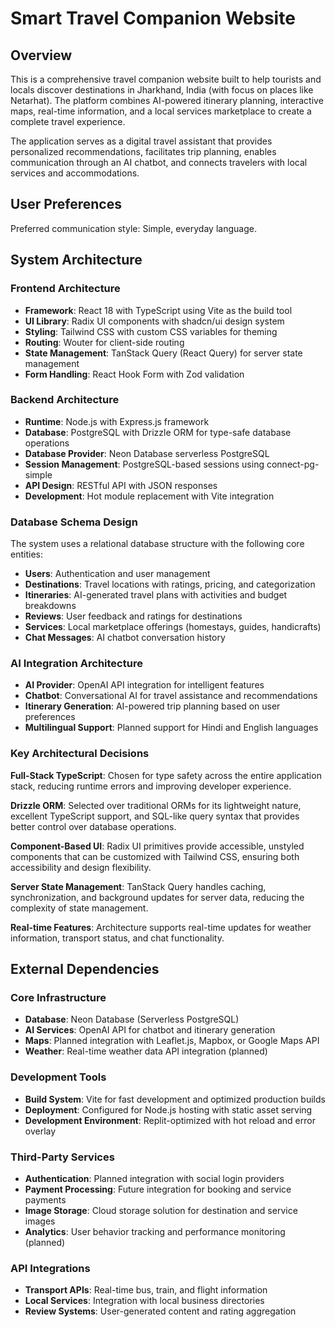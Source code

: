 # Smart Travel Companion Website

## Overview

This is a comprehensive travel companion website built to help tourists and locals discover destinations in Jharkhand, India (with focus on places like Netarhat). The platform combines AI-powered itinerary planning, interactive maps, real-time information, and a local services marketplace to create a complete travel experience.

The application serves as a digital travel assistant that provides personalized recommendations, facilitates trip planning, enables communication through an AI chatbot, and connects travelers with local services and accommodations.

## User Preferences

Preferred communication style: Simple, everyday language.

## System Architecture

### Frontend Architecture
- **Framework**: React 18 with TypeScript using Vite as the build tool
- **UI Library**: Radix UI components with shadcn/ui design system
- **Styling**: Tailwind CSS with custom CSS variables for theming
- **Routing**: Wouter for client-side routing
- **State Management**: TanStack Query (React Query) for server state management
- **Form Handling**: React Hook Form with Zod validation

### Backend Architecture
- **Runtime**: Node.js with Express.js framework
- **Database**: PostgreSQL with Drizzle ORM for type-safe database operations
- **Database Provider**: Neon Database serverless PostgreSQL
- **Session Management**: PostgreSQL-based sessions using connect-pg-simple
- **API Design**: RESTful API with JSON responses
- **Development**: Hot module replacement with Vite integration

### Database Schema Design
The system uses a relational database structure with the following core entities:
- **Users**: Authentication and user management
- **Destinations**: Travel locations with ratings, pricing, and categorization
- **Itineraries**: AI-generated travel plans with activities and budget breakdowns
- **Reviews**: User feedback and ratings for destinations
- **Services**: Local marketplace offerings (homestays, guides, handicrafts)
- **Chat Messages**: AI chatbot conversation history

### AI Integration Architecture
- **AI Provider**: OpenAI API integration for intelligent features
- **Chatbot**: Conversational AI for travel assistance and recommendations
- **Itinerary Generation**: AI-powered trip planning based on user preferences
- **Multilingual Support**: Planned support for Hindi and English languages

### Key Architectural Decisions

**Full-Stack TypeScript**: Chosen for type safety across the entire application stack, reducing runtime errors and improving developer experience.

**Drizzle ORM**: Selected over traditional ORMs for its lightweight nature, excellent TypeScript support, and SQL-like query syntax that provides better control over database operations.

**Component-Based UI**: Radix UI primitives provide accessible, unstyled components that can be customized with Tailwind CSS, ensuring both accessibility and design flexibility.

**Server State Management**: TanStack Query handles caching, synchronization, and background updates for server data, reducing the complexity of state management.

**Real-time Features**: Architecture supports real-time updates for weather information, transport status, and chat functionality.

## External Dependencies

### Core Infrastructure
- **Database**: Neon Database (Serverless PostgreSQL)
- **AI Services**: OpenAI API for chatbot and itinerary generation
- **Maps**: Planned integration with Leaflet.js, Mapbox, or Google Maps API
- **Weather**: Real-time weather data API integration (planned)

### Development Tools
- **Build System**: Vite for fast development and optimized production builds
- **Deployment**: Configured for Node.js hosting with static asset serving
- **Development Environment**: Replit-optimized with hot reload and error overlay

### Third-Party Services
- **Authentication**: Planned integration with social login providers
- **Payment Processing**: Future integration for booking and service payments
- **Image Storage**: Cloud storage solution for destination and service images
- **Analytics**: User behavior tracking and performance monitoring (planned)

### API Integrations
- **Transport APIs**: Real-time bus, train, and flight information
- **Local Services**: Integration with local business directories
- **Review Systems**: User-generated content and rating aggregation